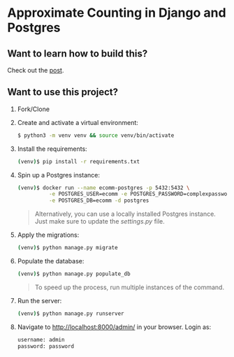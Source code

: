# Approximate Counting in Django and Postgres

## Want to learn how to build this?

Check out the [post](#).

## Want to use this project?

1. Fork/Clone

1. Create and activate a virtual environment:

    ```sh
    $ python3 -m venv venv && source venv/bin/activate
    ```

1. Install the requirements:

    ```sh
    (venv)$ pip install -r requirements.txt
    ```

1. Spin up a Postgres instance:

    ```sh
    (venv)$ docker run --name ecomm-postgres -p 5432:5432 \
              -e POSTGRES_USER=ecomm -e POSTGRES_PASSWORD=complexpassword123 \
              -e POSTGRES_DB=ecomm -d postgres
    ```
   
    > Alternatively, you can use a locally installed Postgres instance. Just make sure to update the *settings.py* file.

1. Apply the migrations:

    ```sh
    (venv)$ python manage.py migrate
    ```

1. Populate the database:

    ```sh
    (venv)$ python manage.py populate_db
    ```
   
    > To speed up the process, run multiple instances of the command.

1. Run the server:

    ```sh
    (venv)$ python manage.py runserver
    ```
   
1. Navigate to [http://localhost:8000/admin/](http://localhost:8000/admin/) in your browser. Login as:
    
    ```sh
    username: admin
    password: password
    ```
